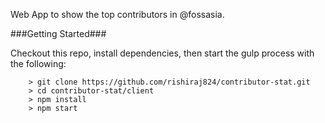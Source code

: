 Web App to show the top contributors in @fossasia.

###Getting Started###

Checkout this repo, install dependencies, then start the gulp process with the following:

```
	> git clone https://github.com/rishiraj824/contributor-stat.git
	> cd contributor-stat/client
	> npm install
	> npm start
```

